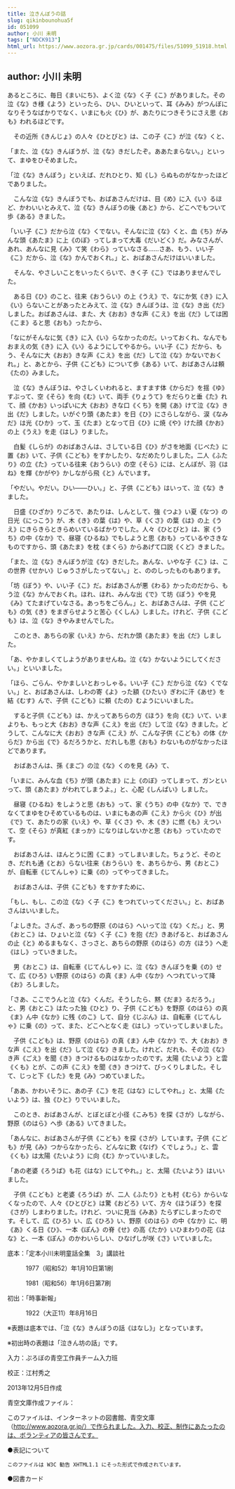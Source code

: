 ```yaml
---
title: 泣きんぼうの話
slug: qikinbounohua5f
id: 051099
author: 小川 未明
tags: ["NDCK913"]
html_url: https://www.aozora.gr.jp/cards/001475/files/51099_51918.html
---
```


## author: 小川 未明

あるところに、毎日《まいにち》、よく泣《な》く子《こ》がありました。その泣《な》き様《よう》といったら、ひい、ひいといって、耳《みみ》がつんぼになりそうなばかりでなく、いまにも火《ひ》が、あたりにつきそうにさえ思《おも》われるほどです。

　その近所《きんじょ》の人々《ひとびと》は、この子《こ》が泣《な》くと、

「また、泣《な》きんぼうが、泣《な》きだしたぞ。ああたまらない。」といって、まゆをひそめました。

「泣《な》きんぼう」といえば、だれひとり、知《し》らぬものがなかったほどでありました。

　こんな泣《な》きんぼうでも、おばあさんだけは、目《め》に入《い》るほど、かわいいとみえて、泣《な》きんぼうの後《あと》から、どこへでもついて歩《ある》きました。

「いい子《こ》だから泣《な》くでない。そんなに泣《な》くと、血《ち》がみんな頭《あたま》に上《のぼ》ってしまって大毒《だいどく》だ。みなさんが、あれ、あんなに見《み》て笑《わら》っていなさる……さあ、もう、いい子《こ》だから、泣《な》かんでおくれ。」と、おばあさんだけはいいました。

　そんな、やさしいことをいったくらいで、きく子《こ》ではありませんでした。

　ある日《ひ》のこと、往来《おうらい》の上《うえ》で、なにか気《き》に入《い》らないことがあったとみえて、泣《な》きんぼうは、泣《な》き出《だ》しました。おばあさんは、また、大《おお》きな声《こえ》を出《だ》しては困《こま》ると思《おも》ったから、

「なにがそんなに気《き》に入《い》らなかったのだ。いっておくれ、なんでもおまえの気《き》に入《い》るようにしてやるから。いい子《こ》だから、もう、そんなに大《おお》きな声《こえ》を出《だ》して泣《な》かないでおくれ。」と、あとから、子供《こども》について歩《ある》いて、おばあさんは頼《たの》みました。

　泣《な》きんぼうは、やさしくいわれると、ますます体《からだ》を揺《ゆ》すぶって、空《そら》を向《む》いて、両手《りょうて》をだらりと垂《た》れて、顔《かお》いっぱいに大《おお》きな口《くち》を開《あ》けて泣《な》き出《だ》しました。いがぐり頭《あたま》を日《ひ》にさらしながら、涙《なみだ》は光《ひか》って、玉《たま》となって日《ひ》に焼《や》けた顔《かお》の上《うえ》を走《はし》りました。

　白髪《しらが》のおばあさんは、さしている日《ひ》がさを地面《じべた》に置《お》いて、子供《こども》をすかしたり、なだめたりしました。二人《ふたり》の立《た》っている往来《おうらい》の空《そら》には、とんぼが、羽《はね》を輝《かがや》かしながら飛《と》んでいます。

「やだい。やだい。ひい――ひい。」と、子供《こども》はいって、泣《な》きました。

　日盛《ひざか》りごろで、あたりは、しんとして、強《つよ》い夏《なつ》の日光《にっこう》が、木《き》の葉《は》や、草《くさ》の葉《は》の上《うえ》にきらきらときらめいているばかりでした。人々《ひとびと》は、家《うち》の中《なか》で、昼寝《ひるね》でもしようと思《おも》っているやさきなものですから、頭《あたま》を枕《まくら》からあげて口説《くど》きました。

「また、泣《な》きんぼうが泣《な》きだした。あんな、いやな子《こ》は、この世界《せかい》じゅうさがしたってない。」と、ののしったものもあります。

「坊《ぼう》や、いい子《こ》だ。おばあさんが悪《わる》かったのだから、もう泣《な》かんでおくれ。ほれ、ほれ、みんな出《で》て坊《ぼう》やを見《み》てたまげていなさる。あっちをごらん。」と、おばあさんは、子供《こども》の気《き》をまぎらせようと苦心《くしん》しました。けれど、子供《こども》は、泣《な》きやみませんでした。

　このとき、あちらの家《いえ》から、だれか頭《あたま》を出《だ》しました。

「あ、やかましくてしようがありませんね。泣《な》かないようにしてください。」といいました。

「ほら、ごらん、やかましいとおっしゃる。いい子《こ》だから泣《な》くでない。」と、おばあさんは、しわの寄《よ》った額《ひたい》ぎわに汗《あせ》を結《むす》んで、子供《こども》に頼《たの》むようにいいました。

　すると子供《こども》は、かえってあちらの方《ほう》を向《む》いて、いまよりも、もっと大《おお》きな声《こえ》を出《だ》して泣《な》きました。どうして、こんなに大《おお》きな声《こえ》が、こんな子供《こども》の体《からだ》から出《で》るだろうかと、だれしも思《おも》わないものがなかったほどであります。

　おばあさんは、孫《まご》の泣《な》くのを見《み》て、

「いまに、みんな血《ち》が頭《あたま》に上《のぼ》ってしまって、ガンといって、頭《あたま》がわれてしまうよ。」と、心配《しんぱい》しました。

　昼寝《ひるね》をしようと思《おも》って、家《うち》の中《なか》で、できなくてまゆをひそめているものは、いまにもあの声《こえ》から火《ひ》が出《で》て、あたりの家《いえ》や、草《くさ》や、木《き》に燃《も》えついて、空《そら》が真紅《まっか》になりはしないかと思《おも》っていたのです。

　おばあさんは、ほんとうに困《こま》ってしまいました。ちょうど、そのとき、だれも通《とお》らない往来《おうらい》を、あちらから、男《おとこ》が、自転車《じてんしゃ》に乗《の》ってやってきました。

　おばあさんは、子供《こども》をすかすために、

「もし、もし、この泣《な》く子《こ》をつれていってください。」と、おばあさんはいいました。

「よしきた。さんざ、あっちの野原《のはら》へいって泣《な》くだ。」と、男《おとこ》は、ひょいと泣《な》く子《こ》を抱《だ》きあげると、おばあさんの止《と》めるまもなく、さっさと、あちらの野原《のはら》の方《ほう》へ走《はし》っていきました。

　男《おとこ》は、自転車《じてんしゃ》に、泣《な》きんぼうを乗《の》せて、広《ひろ》い野原《のはら》の真《ま》ん中《なか》へつれていって降《お》ろしました。

「さあ、ここでうんと泣《な》くんだ。そうしたら、黙《だま》るだろう。」と、男《おとこ》はたった独《ひと》り、子供《こども》を野原《のはら》の真《ま》ん中《なか》に残《のこ》して、自分《じぶん》は、自転車《じてんしゃ》に乗《の》って、また、どこへとなく走《はし》っていってしまいました。

　子供《こども》は、野原《のはら》の真《ま》ん中《なか》で、大《おお》きな声《こえ》を出《だ》して泣《な》きました。けれど、だれも、その泣《な》き声《ごえ》を聞《き》きつけるものはなかったのです。太陽《たいよう》と雲《くも》とが、この声《こえ》を聞《き》きつけて、びっくりしました。そして、じっと下《した》を見《み》つめていました。

「ああ、かわいそうに、あの子《こ》を花《はな》にしてやれ。」と、太陽《たいよう》は、独《ひと》りでいいました。

　このとき、おばあさんが、とぼとぼと小径《こみち》を探《さが》しながら、野原《のはら》へ歩《ある》いてきました。

「あんなに、おばあさんが子供《こども》を探《さが》しています。子供《こども》が見《み》つからなかったら、どんなに歎《なげ》くでしょう。」と、雲《くも》は太陽《たいよう》に向《む》かっていいました。

「あの老婆《ろうば》も花《はな》にしてやれ。」と、太陽《たいよう》はいいました。

　子供《こども》と老婆《ろうば》が、二人《ふたり》とも村《むら》からいなくなったので、人々《ひとびと》は驚《おどろ》いて、方々《ほうぼう》を探《さが》しまわりました。けれど、ついに見当《みあ》たらずにしまったのです。そして、広《ひろ》い、広《ひろ》い、野原《のはら》の中《なか》に、明《あ》くる日《ひ》、一本《ぽん》の脊《せ》の高《たか》いひまわりの花《はな》と、一本《ぽん》のかわいらしい、ひなげしが咲《さ》いていました。













底本：「定本小川未明童話全集　3」講談社

　　　1977（昭和52）年1月10日第1刷

　　　1981（昭和56）年1月6日第7刷

初出：「時事新報」

　　　1922（大正11）年8月16日

※表題は底本では、「泣《な》きんぼうの話《はなし》」となっています。

※初出時の表題は「泣きん坊の話」です。

入力：ぷろぼの青空工作員チーム入力班

校正：江村秀之

2013年12月5日作成

青空文庫作成ファイル：

このファイルは、インターネットの図書館、青空文庫（http://www.aozora.gr.jp/）で作られました。入力、校正、制作にあたったのは、ボランティアの皆さんです。











●表記について


	このファイルは W3C 勧告 XHTML1.1 にそった形式で作成されています。







●図書カード
